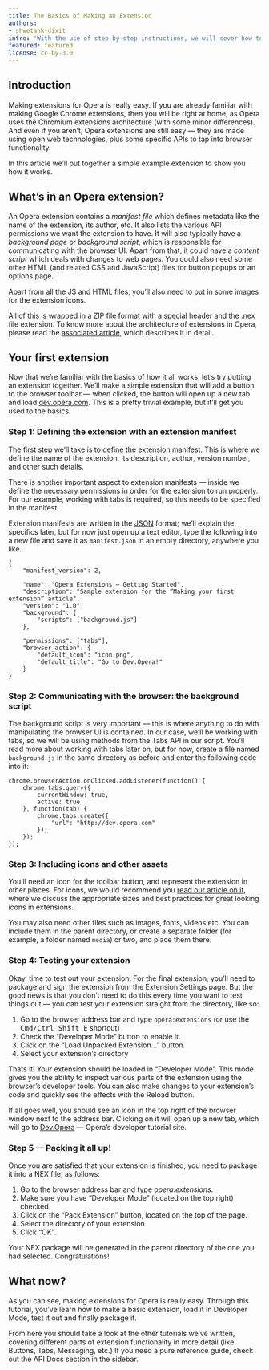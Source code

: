 ```yaml
---
title: The Basics of Making an Extension
authors:
- shwetank-dixit
intro: 'With the use of step-by-step instructions, we will cover how to make a basic Opera extension.'
featured: featured
license: cc-by-3.0
---
```


## Introduction

Making extensions for Opera is really easy. If you are already familiar with making Google Chrome extensions, then you will be right at home, as Opera uses the Chromium extensions architecture (with some minor differences). And even if you aren’t, Opera extensions are still easy — they are made using open web technologies, plus some specific APIs to tap into browser functionality.

In this article we’ll put together a simple example extension to show you how it works.

## What’s in an Opera extension?

An Opera extension contains a _manifest file_ which defines metadata like the name of the extension, its author, etc. It also lists the various API permissions we want the extension to have. It will also typically have a _background page_ or _background script_, which is responsible for communicating with the browser UI. Apart from that, it could have a _content script_ which deals with changes to web pages. You could also need some other HTML (and related CSS and JavaScript) files for button popups or an options page.

Apart from all the JS and HTML files, you’ll also need to put in some images for the extension icons.

All of this is wrapped in a ZIP file format with a special header and the .nex file extension. To know more about the architecture of extensions in Opera, please read the [associated article](/extensions/architecture-overview/), which describes it in detail.

## Your first extension

Now that we’re familiar with the basics of how it all works, let’s try putting an extension together. We’ll make a simple extension that will add a button to the browser toolbar — when clicked, the button will open up a new tab and load [dev.opera.com](http://dev.opera.com). This is a pretty trivial example, but it’ll get you used to the basics.

### Step 1: Defining the extension with an extension manifest
The first step we’ll take is to define the extension manifest. This is where we define the name of the extension, its description, author, version number, and other such details.

There is another important aspect to extension manifests — inside we define the necessary permissions in order for the extension to run properly. For our example, working with tabs is required, so this needs to be specified in the manifest.

Extension manifests are written in the [JSON](http://json.org) format; we’ll explain the specifics later, but for now just open up a text editor, type the following into a new file and save it as `manifest.json` in an empty directory, anywhere you like.

	{
		"manifest_version": 2,

		"name": "Opera Extensions — Getting Started",
		"description": "Sample extension for the “Making your first extension” article",
		"version": "1.0",
		"background": {
			"scripts": ["background.js"]
		},

		"permissions": ["tabs"],
		"browser_action": {
			"default_icon": "icon.png",
			"default_title": "Go to Dev.Opera!"
		}
	}

### Step 2: Communicating with the browser: the background script
The background script is very important — this is where anything to do with manipulating the browser UI is contained. In our case, we’ll be working with tabs, so we will be using methods from the Tabs API in our script. You’ll read more about working with tabs later on, but for now, create a file named `background.js` in the same directory as before and enter the following code into it:

	chrome.browserAction.onClicked.addListener(function() {
		chrome.tabs.query({
			currentWindow: true,
			active: true
		}, function(tab) {
			chrome.tabs.create({
				"url": "http://dev.opera.com"
			});
		});
	});

### Step 3: Including icons and other assets

You’ll need an icon for the toolbar button, and represent the extension in other places. For icons, we would recommend you [read our article on it](/extensions/effective-icons/), where we discuss the appropriate sizes and best practices for great looking icons in extensions.

You may also need other files such as images, fonts, videos etc. You can include them in the parent directory, or create a separate folder (for example, a folder named `media`) or two, and place them there.

### Step 4: Testing your extension

Okay, time to test out your extension. For the final extension, you’ll need to package and sign the extension from the Extension Settings page. But the good news is that you don’t need to do this every time you want to test things out — you can test your extension straight from the directory, like so:

1. Go to the browser address bar and type `opera:extensions` (or use the <kbd>Cmd/Ctrl Shift E</kbd> shortcut)
2. Check the “Developer Mode” button to enable it.
3. Click on the “Load Unpacked Extension…” button.
4. Select your extension’s directory

Thats it! Your extension should be loaded in “Developer Mode”. This mode gives you the ability to inspect various parts of the extension using the browser’s developer tools. You can also make changes to your extension’s code and quickly see the effects with the Reload button.

If all goes well, you should see an icon in the top right of the browser window next to the address bar. Clicking on it will open up a new tab, which will go to [Dev.Opera](http://dev.opera.com) — Opera’s developer tutorial site.

### Step 5 — Packing it all up!

Once you are satisfied that your extension is finished, you need to package it into a NEX file, as follows:

1. Go to the browser address bar and type _opera:extensions_.
2. Make sure you have “Developer Mode” (located on the top right) checked.
3. Click on the “Pack Extension” button, located on the top of the page.
4. Select the directory of your extension
5. Click “OK”.

Your NEX package will be generated in the parent directory of the one you had selected. Congratulations!

## What now?

As you can see, making extensions for Opera is really easy. Through this tutorial, you’ve learn how to make a basic extension, load it in Developer Mode, test it out and finally package it.

From here you should take a look at the other tutorials we’ve written, covering different parts of extension functionality in more detail (like Buttons, Tabs, Messaging, etc.) If you need a pure reference guide, check out the API Docs section in the sidebar.
